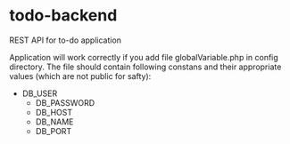 # todo-backend
REST API for to-do application

Application will work correctly if you add file globalVariable.php in config directory.
The file should contain following constans and their appropriate values (which are not public for safty):

  - DB_USER
	- DB_PASSWORD
	- DB_HOST
	- DB_NAME
	- DB_PORT
